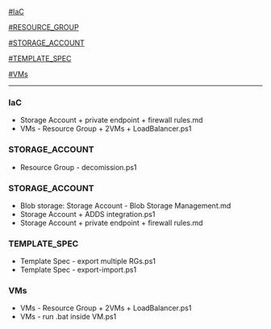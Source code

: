 [#IaC](#IaC)

[#RESOURCE_GROUP](#RESOURCE_GROUP)

[#STORAGE_ACCOUNT](#STORAGE_ACCOUNT)

[#TEMPLATE_SPEC](#TEMPLATE_SPEC)

[#VMs](#VMs)


------------

### IaC
  - Storage Account + private endpoint + firewall rules.md
  - VMs - Resource Group + 2VMs + LoadBalancer.ps1


### STORAGE_ACCOUNT
  - Resource Group - decomission.ps1


### STORAGE_ACCOUNT
  - Blob storage: Storage Account - Blob Storage Management.md
  - Storage Account + ADDS integration.ps1
  - Storage Account + private endpoint + firewall rules.md


### TEMPLATE_SPEC
  - Template Spec - export multiple RGs.ps1
  - Template Spec - export-import.ps1


### VMs
  - VMs - Resource Group + 2VMs + LoadBalancer.ps1
  - VMs - run .bat inside VM.ps1
